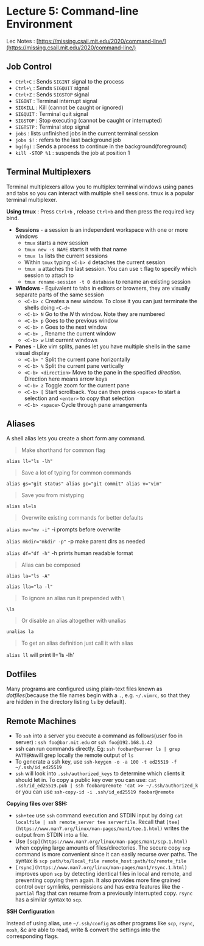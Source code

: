 # Lecture 5: Command-line Environment

Lec Notes : [https://missing.csail.mit.edu/2020/command-line/](https://missing.csail.mit.edu/2020/command-line/)

## Job Control

- `Ctrl+C` : Sends `SIGINT` signal to the process
- `Ctrl+\` : Sends `SIGQUIT` signal
- `Ctrl+Z` : Sends `SIGSTOP` signal
- `SIGINT` : Terminal interrupt signal
- `SIGKILL` : Kill (cannot be caught or ignored)
- `SIGQUIT` : Terminal quit signal
- `SIGSTOP` : Stop executing (cannot be caught or interrupted)
- `SIGTSTP` : Terminal stop signal
- `jobs` : lists unfinished jobs in the current terminal session
- `jobs $!` : refers to the last background job
- `bg(fg)` : Sends a process to continue in the background(foreground)
- `kill -STOP %1` : suspends the job at position 1

## **Terminal Multiplexers**

Terminal multiplexers allow you to multiplex terminal windows using panes and tabs so you can interact with multiple shell sessions. tmux is a popular terminal multiplexer.

**Using tmux** : Press `Ctrl+b` , release `Ctrl+b` and then press the required key bind.

- **Sessions** - a session is an independent workspace with one or more windows
    - `tmux` starts a new session
    - `tmux new -s NAME` starts it with that name
    - `tmux ls` lists the current sessions
    - Within `tmux` typing `<C-b> d` detaches the current session
    - `tmux a` attaches the last session. You can use `t` flag to specify which session to attach to
    - `tmux rename-session -t 0 database` to rename an existing session
- **Windows** - Equivalent to tabs in editors or browsers, they are visually separate parts of the same session
    - `<C-b> c` Creates a new window. To close it you can just terminate the shells doing `<C-d>`
    - `<C-b> N` Go to the *N* th window. Note they are numbered
    - `<C-b> p` Goes to the previous window
    - `<C-b> n` Goes to the next window
    - `<C-b> ,` Rename the current window
    - `<C-b> w` List current windows
- **Panes** - Like vim splits, panes let you have multiple shells in the same visual display
    - `<C-b> "` Split the current pane horizontally
    - `<C-b> %` Split the current pane vertically
    - `<C-b> <direction>` Move to the pane in the specified *direction*. Direction here means arrow keys
    - `<C-b> z` Toggle zoom for the current pane
    - `<C-b> [` Start scrollback. You can then press `<space>` to start a selection and `<enter>` to copy that selection
    - `<C-b> <space>` Cycle through pane arrangements

## **Aliases**

A shell alias lets you create a short form any command.

> Make shorthand for common flag

`alias ll="ls -lh"` 

> Save a lot of typing for common commands

`alias gs="git status"
alias gc="git commit"
alias v="vim"`

> Save you from mistyping

`alias sl=ls`

> Overwrite existing commands for better defaults

`alias mv="mv -i"`             -i prompts before overwrite

`alias mkdir="mkdir -p"`   -p make parent dirs as needed

`alias df="df -h"`              -h prints human readable format

> Alias can be composed

`alias la="ls -A"`

`alias lla="la -l"`

> To ignore an alias run it prepended with \

`\ls`

> Or disable an alias altogether with unalias

`unalias la`

> To get an alias definition just call it with alias

`alias ll`     will print ll='ls -lh'

## Dotfiles

Many programs are configured using plain-text files known as *dotfiles*(because the file names begin with a `.`, e.g. `~/.vimrc`, so that they are hidden in the directory listing `ls` by default).

## Remote Machines

- To `ssh` into a server you execute a command as follows(user foo in server) : `ssh foo@bar.mit.edu` or `ssh foo@192.168.1.42`
- ssh can run commands directly. Eg: `ssh foobar@server ls | grep PATTERN`will grep locally the remote output of `ls`
- To generate a ssh key, use `ssh-keygen -o -a 100 -t ed25519 -f ~/.ssh/id_ed25519`
- `ssh` will look into `.ssh/authorized_keys` to determine which clients it should let in. To copy a public key over you can use: `cat .ssh/id_ed25519.pub | ssh foobar@remote 'cat >> ~/.ssh/authorized_k`    or you can use `ssh-copy-id -i .ssh/id_ed25519 foobar@remote`

**Copying files over SSH:**

- `ssh+tee`  use `ssh` command execution and STDIN input by doing `cat localfile | ssh remote_server tee serverfile`. Recall that `[tee](https://www.man7.org/linux/man-pages/man1/tee.1.html)` writes the output from STDIN into a file.
- Use `[scp](https://www.man7.org/linux/man-pages/man1/scp.1.html)` when copying large amounts of files/directories. The secure copy `scp` command is more convenient since it can easily recurse over paths. The syntax is `scp path/to/local_file remote_host:path/to/remote_file`
- `[rsync](https://www.man7.org/linux/man-pages/man1/rsync.1.html)` improves upon `scp` by detecting identical files in local and remote, and preventing
copying them again. It also provides more fine grained control over symlinks, permissions and has extra features like the `-partial` flag that can resume from a previously interrupted copy. `rsync` has a similar syntax to `scp`.

**SSH Configuration**

Instead of using alias, use `~/.ssh/config` as other programs like `scp`, `rsync`, `mosh`, &c are able to read, write & convert the settings into the corresponding flags.
